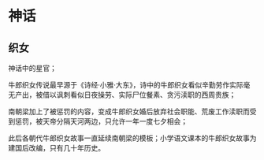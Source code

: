 # 神话

## 织女

神话中的星官；

牛郎织女传说最早源于《诗经·小雅·大东》，诗中的牛郎织女看似辛勤劳作实际毫无产出，被借以讽刺看似日夜操劳、实际尸位餐素、贪污渎职的西周贵族；

南朝梁加上了被惩罚的内容，变成牛郎织女婚后放弃社会职能、荒废工作渎职而受到惩罚，被天帝分隔天河两边，只允许一年一度七夕相会；

此后各朝代牛郎织女故事一直延续南朝梁的模板；小学语文课本的牛郎织女故事为建国后改编，只有几十年历史。
